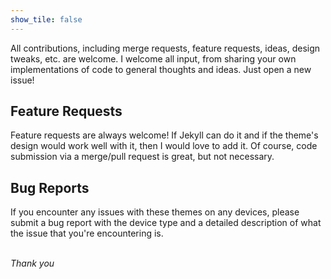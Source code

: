 ```yaml
---
show_tile: false
---
```

All contributions, including merge requests, feature requests, ideas, design tweaks, etc. are welcome. 
I welcome all input, from sharing your own implementations of code to general thoughts and ideas. Just open a new issue!

## Feature Requests

Feature requests are always welcome! If Jekyll can do it and if the theme's design would work well with it, then I would love to add it. Of course, 
code submission via a merge/pull request is great, but not necessary.

## Bug Reports

If you encounter any issues with these themes on any devices, please submit a bug report with the device type and a detailed description of what 
the issue that you're encountering is.
<br /><br />

*Thank you*